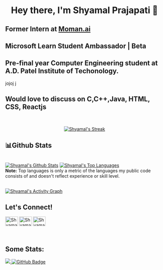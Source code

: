 

<h1 align="center"> Hey there, I'm Shyamal Prajapati 👋</h1>
<!-- <img src = "https://komarev.com/ghpvc/?username=shyamal2411&color=orange"> -->
<h2><strong>Former Intern at <a target="_blank" href="https://www.moman-ai.me/">Moman.ai</a></strong></h2>
<h2><strong>Microsoft Learn Student Ambassador | Beta</strong></h2>
<h2>Pre-final year Computer Engineering student at A.D. Patel Institute of Techonology.</h2>jojoj
j
<h2>Would love to discuss on <strong>C,C++,Java, HTML, CSS, Reactjs</strong></h2>
  <br/>

<p align="center">
    <a href="https://github.com/shyamal2411/github-readme-streak-stats">
        <img title="🔥 Get streak stats for your profile at git.io/streak-stats" alt="Shyamal's Streak" src="https://github-readme-streak-stats.herokuapp.com/?user=shyamal2411&"                    alt="shyamal2411&theme=black-ice&hide_border=true&stroke=0000&background=060A0CD0"/>
    </a>
  </p>
  
  ## 📊Github Stats

  <br/>
    <a href="https://github.com/shyamal2411/github-readme-stats"><img alt="Shyamal's Github Stats" src="https://github-readme-stats.vercel.app/api?username=shyamal2411&show_icons=true&count_private=true&theme=react&hide_border=true&bg_color=0D1117" /></a>
  <a href="https://github.com/shyamal2411/github-readme-stats"><img alt="Shyamal's Top Languages" src="https://github-readme-stats.vercel.app/api/top-langs/?username=shyamal2411&langs_count=8&count_private=true&layout=compact&theme=react&hide_border=true&bg_color=0D1117" /></a>
  <br/>
  <b>Note:</b> Top languages is only a metric of the languages my public code consists of and doesn't reflect experience or skill level.
  
<br/>
<br/>

<a href="https://github.com/shyamal2411/github-readme-activity-graph"><img alt="Shyamal's Activity Graph" src="https://activity-graph.herokuapp.com/graph?username=shyamal2411&bg_color=0D1117&color=5BCDEC&line=5BCDEC&point=FFFFFF&hide_border=true" /></a>
<br/>

## Let's Connect!
<p align="left">
<a href="https://www.linkedin.com/in/sgprajapati/" target="a _blank"><img align="center" src="https://raw.githubusercontent.com/rahuldkjain/github-profile-readme-generator/master/src/images/icons/Social/linked-in-alt.svg" alt="Shyamal Prajapati" height="30" width="40" /></a>
<a href="https://www.leetcode.com/Shyamal_2411" target="a _blank"><img align="center" src="https://raw.githubusercontent.com/rahuldkjain/github-profile-readme-generator/master/src/images/icons/Social/leet-code.svg" alt="Shyamal_2411" height="30" width="40" /></a>
<a href="https://instagram.com/shyamal.24" target="a _blank"><img align="center" src="https://raw.githubusercontent.com/rahuldkjain/github-profile-readme-generator/master/src/images/icons/Social/instagram.svg" alt="Shyamal.24" height="30" width="40" /></a>
</p>
<br/>

## Some Stats:
<a href="https://github.com/Meghna-DAS/github-profile-views-counter">
   <img src = "https://komarev.com/ghpvc/?username=shyamal2411&color=orange">
</a>
<a href="https://github.com/shyamal2411?tab=followers"><img src="https://img.shields.io/github/followers/shyamal2411?label=Followers&style=social" alt="GitHub Badge"></a>
